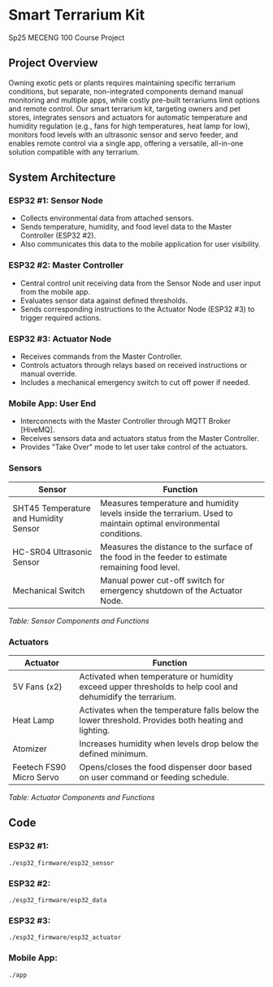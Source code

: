 # Smart Terrarium Kit
Sp25 MECENG 100 Course Project

## Project Overview
Owning exotic pets or plants requires maintaining specific terrarium conditions, but separate, non-integrated components demand manual monitoring and multiple apps, while costly pre-built terrariums limit options and remote control. Our smart terrarium kit, targeting owners and pet stores, integrates sensors and actuators for automatic temperature and humidity regulation (e.g., fans for high temperatures, heat lamp for low), monitors food levels with an ultrasonic sensor and servo feeder, and enables remote control via a single app, offering a versatile, all-in-one solution compatible with any terrarium.

## System Architecture
### ESP32 #1: Sensor Node

- Collects environmental data from attached sensors.
- Sends temperature, humidity, and food level data to the Master Controller (ESP32 #2).
- Also communicates this data to the mobile application for user visibility.

### ESP32 #2: Master Controller

- Central control unit receiving data from the Sensor Node and user input from the mobile app.
- Evaluates sensor data against defined thresholds.
- Sends corresponding instructions to the Actuator Node (ESP32 #3) to trigger required actions.

### ESP32 #3: Actuator Node

- Receives commands from the Master Controller.
- Controls actuators through relays based on received instructions or manual override.
- Includes a mechanical emergency switch to cut off power if needed.

### Mobile App: User End

- Interconnects with the Master Controller through MQTT Broker [HiveMQ].
- Receives sensors data and actuators status from the Master Controller.
- Provides "Take Over" mode to let user take control of the actuators.

### Sensors

| Sensor                            | Function                                                                 |
|-----------------------------------|--------------------------------------------------------------------------|
| SHT45 Temperature and Humidity Sensor | Measures temperature and humidity levels inside the terrarium. Used to maintain optimal environmental conditions. |
| HC-SR04 Ultrasonic Sensor         | Measures the distance to the surface of the food in the feeder to estimate remaining food level. |
| Mechanical Switch                 | Manual power cut-off switch for emergency shutdown of the Actuator Node. |

*Table: Sensor Components and Functions*

### Actuators

| Actuator                          | Function                                                                 |
|-----------------------------------|--------------------------------------------------------------------------|
| 5V Fans (x2)                      | Activated when temperature or humidity exceed upper thresholds to help cool and dehumidify the terrarium. |
| Heat Lamp                         | Activates when the temperature falls below the lower threshold. Provides both heating and lighting. |
| Atomizer                          | Increases humidity when levels drop below the defined minimum. |
| Feetech FS90 Micro Servo          | Opens/closes the food dispenser door based on user command or feeding schedule. |

*Table: Actuator Components and Functions*

## Code
### ESP32 #1: 
<code>./esp32_firmware/esp32_sensor</code>
### ESP32 #2: 
<code>./esp32_firmware/esp32_data</code>
### ESP32 #3: 
<code>./esp32_firmware/esp32_actuator</code>
### Mobile App: 
<code>./app</code>
